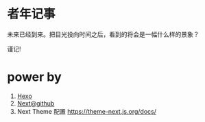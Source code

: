 # 者年记事

未来已经到来。把目光投向时间之后，看到的将会是一幅什么样的景象？

谨记!

# power by

1. [Hexo](https://hexo.io/)
2. [Next@github](https://github.com/theme-next/hexo-theme-next)
3.  Next Theme 配置 https://theme-next.js.org/docs/

